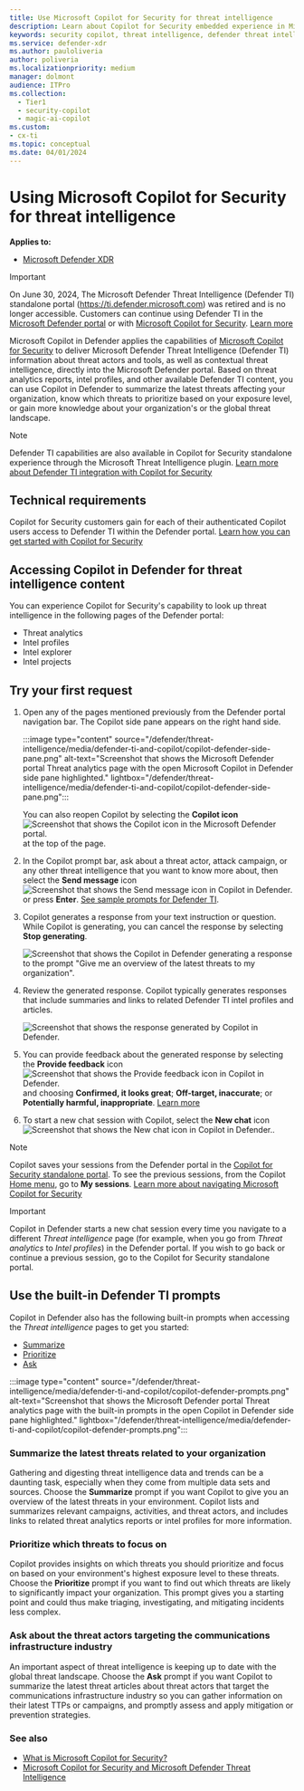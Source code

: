 ```yaml
---
title: Use Microsoft Copilot for Security for threat intelligence
description: Learn about Copilot for Security embedded experience in Microsoft Defender for Microsoft Defender Threat Intelligence.
keywords: security copilot, threat intelligence, defender threat intelligence, defender ti, copilot for security, embedded experience, vulnerability impact assessment, threat actor profile, plugins, Microsoft plugins
ms.service: defender-xdr
ms.author: pauloliveria
author: poliveria
ms.localizationpriority: medium
manager: dolmont
audience: ITPro
ms.collection: 
  - Tier1
  - security-copilot
  - magic-ai-copilot
ms.custom:
- cx-ti
ms.topic: conceptual
ms.date: 04/01/2024
---
```


# Using Microsoft Copilot for Security for threat intelligence

**Applies to:**
- [Microsoft Defender XDR](/defender-xdr)

>[!IMPORTANT] 
> On June 30, 2024, The Microsoft Defender Threat Intelligence (Defender TI) standalone portal (https://ti.defender.microsoft.com) was retired and is no longer accessible. Customers can continue using Defender TI in the [Microsoft Defender portal](https://aka.ms/mdti-intel-explorer) or with [Microsoft Copilot for Security](security-copilot-and-defender-threat-intelligence.md). [Learn more](https://aka.ms/mdti-standaloneportal)

Microsoft Copilot in Defender applies the capabilities of [Microsoft Copilot for Security](/security-copilot/microsoft-security-copilot) to deliver Microsoft Defender Threat Intelligence (Defender TI) information about threat actors and tools, as well as contextual threat intelligence, directly into the Microsoft Defender portal. Based on threat analytics reports, intel profiles, and other available Defender TI content, you can use Copilot in Defender to summarize the latest threats affecting your organization, know which threats to prioritize based on your exposure level, or gain more knowledge about your organization's or the global threat landscape.

> [!NOTE]
> Defender TI capabilities are also available in Copilot for Security standalone experience through the Microsoft Threat Intelligence plugin. [Learn more about Defender TI integration with Copilot for Security](security-copilot-and-defender-threat-intelligence.md)

## Technical requirements

Copilot for Security customers gain for each of their authenticated Copilot users access to Defender TI within the Defender portal. [Learn how you can get started with Copilot for Security](/security-copilot/get-started-security-copilot)

## Accessing Copilot in Defender for threat intelligence content

You can experience Copilot for Security's capability to look up threat intelligence in the following pages of the Defender portal:

- Threat analytics
- Intel profiles
- Intel explorer
- Intel projects

## Try your first request

1. Open any of the pages mentioned previously from the Defender portal navigation bar. The Copilot side pane appears on the right hand side.

   :::image type="content" source="/defender/threat-intelligence/media/defender-ti-and-copilot/copilot-defender-side-pane.png" alt-text="Screenshot that shows the Microsoft Defender portal Threat analytics page with the open Microsoft Copilot in Defender side pane highlighted." lightbox="/defender/threat-intelligence/media/defender-ti-and-copilot/copilot-defender-side-pane.png":::

   You can also reopen Copilot by selecting the **Copilot icon** ![Screenshot that shows the Copilot icon in the Microsoft Defender portal.](media/defender-ti-and-copilot/copilot-defender-icon.png) at the top of the page.
2. In the Copilot prompt bar, ask about a threat actor, attack campaign, or any other threat intelligence that you want to know more about, then select the **Send message** icon ![Screenshot that shows the Send message icon in Copilot in Defender.](media/defender-ti-and-copilot/copilot-defender-arrow.png) or press **Enter**. [See sample prompts for Defender TI](security-copilot-and-defender-threat-intelligence.md#sample-defender-ti-prompts).

3. Copilot generates a response from your text instruction or question. While Copilot is generating, you can cancel the response by selecting **Stop generating**.
   
   ![Screenshot that shows the Copilot in Defender generating a response to the prompt "Give me an overview of the latest threats to my organization".](media/defender-ti-and-copilot/copilot-defender-generate-response.png)

4. Review the generated response. Copilot typically generates responses that include summaries and links to related Defender TI intel profiles and articles.

   ![Screenshot that shows the response generated by Copilot in Defender.](media/defender-ti-and-copilot/copilot-defender-response.png)

5. You can provide feedback about the generated response by selecting the **Provide feedback** icon ![Screenshot that shows the Provide feedback icon in Copilot in Defender.](media/defender-ti-and-copilot/copilot-defender-feedback.png) and choosing **Confirmed, it looks great**; **Off-target, inaccurate**; or **Potentially harmful, inappropriate**. [Learn more](/defender-xdr/security-copilot-in-microsoft-365-defender#data-security-and-feedback-in-copilot)
6. To start a new chat session with Copilot, select the **New chat** icon ![Screenshot that shows the New chat icon in Copilot in Defender.](media/defender-ti-and-copilot/copilot-defender-new-chat.png).

> [!NOTE]
> Copilot saves your sessions from the Defender portal in the [Copilot for Security standalone portal](https://go.microsoft.com/fwlink/?linkid=2247989). To see the previous sessions, from the Copilot [Home menu](/security-copilot/navigating-security-copilot#home-menu), go to **My sessions**. [Learn more about navigating Microsoft Copilot for Security](/security-copilot/navigating-security-copilot)

> [!IMPORTANT]
> Copilot in Defender starts a new chat session every time you navigate to a different *Threat intelligence* page (for example, when you go from *Threat analytics* to *Intel profiles*) in the Defender portal. If you wish to go back or continue a previous session, go to the Copilot for Security standalone portal.

## Use the built-in Defender TI prompts

Copilot in Defender also has the following built-in prompts when accessing the *Threat intelligence* pages to get you started:

- [Summarize](#summarize-the-latest-threats-related-to-your-organization)
- [Prioritize](#prioritize-which-threats-to-focus-on)
- [Ask](#ask-about-the-threat-actors-targeting-the-communications-infrastructure-industry)

:::image type="content" source="/defender/threat-intelligence/media/defender-ti-and-copilot/copilot-defender-prompts.png" alt-text="Screenshot that shows the Microsoft Defender portal Threat analytics page with the built-in prompts in the open Copilot in Defender side pane highlighted." lightbox="/defender/threat-intelligence/media/defender-ti-and-copilot/copilot-defender-prompts.png":::

### Summarize the latest threats related to your organization

Gathering and digesting threat intelligence data and trends can be a daunting task, especially when they come from multiple data sets and sources. Choose the **Summarize** prompt if you want Copilot to give you an overview of the latest threats in your environment. Copilot lists and summarizes relevant campaigns, activities, and threat actors, and includes links to related threat analytics reports or intel profiles for more information.

### Prioritize which threats to focus on

Copilot provides insights on which threats you should prioritize and focus on based on your environment's highest exposure level to these threats. Choose the **Prioritize** prompt if you want to find out which threats are likely to significantly impact your organization. This prompt gives you a starting point and could thus make triaging, investigating, and mitigating incidents less complex.

### Ask about the threat actors targeting the communications infrastructure industry

An important aspect of threat intelligence is keeping up to date with the global threat landscape. Choose the **Ask** prompt if you want Copilot to summarize the latest threat articles about threat actors that target the communications infrastructure industry so you can gather information on their latest TTPs or campaigns, and promptly assess and apply mitigation or prevention strategies. 

### See also

- [What is Microsoft Copilot for Security?](/security-copilot/microsoft-security-copilot)
- [Microsoft Copilot for Security and Microsoft Defender Threat Intelligence](security-copilot-and-defender-threat-intelligence.md)
